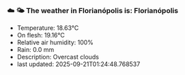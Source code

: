 ### ☁️ 🌤️  The weather in Florianópolis is: Florianópolis

- Temperature: 18.63°C
- On flesh: 19.16°C
- Relative air humidity: 100%
- Rain: 0.0 mm
- Description: Overcast clouds
- last updated: 2025-09-21T01:24:48.768537
